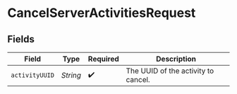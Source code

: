 # CancelServerActivitiesRequest


## Fields

| Field                               | Type                                | Required                            | Description                         |
| ----------------------------------- | ----------------------------------- | ----------------------------------- | ----------------------------------- |
| `activityUUID`                      | *String*                            | :heavy_check_mark:                  | The UUID of the activity to cancel. |